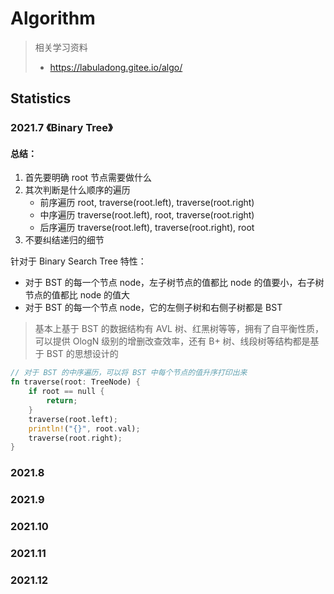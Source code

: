 # Algorithm

> 相关学习资料
> * https://labuladong.gitee.io/algo/

## Statistics

### 2021.7 《Binary Tree》
#### 总结：

1. 首先要明确 root 节点需要做什么
2. 其次判断是什么顺序的遍历
    * 前序遍历 root, traverse(root.left), traverse(root.right)
    * 中序遍历 traverse(root.left), root, traverse(root.right)
    * 后序遍历 traverse(root.left), traverse(root.right), root
3. 不要纠结递归的细节

针对于 Binary Search Tree 特性：

* 对于 BST 的每一个节点 node，左子树节点的值都比 node 的值要小，右子树节点的值都比 node 的值大
* 对于 BST 的每一个节点 node，它的左侧子树和右侧子树都是 BST

> 基本上基于 BST 的数据结构有 AVL 树、红黑树等等，拥有了自平衡性质，可以提供 OlogN 级别的增删改查效率，还有 B+ 树、线段树等结构都是基于 BST 的思想设计的

```rust
// 对于 BST 的中序遍历，可以将 BST 中每个节点的值升序打印出来
fn traverse(root: TreeNode) {
    if root == null {
        return;
    }
    traverse(root.left);
    println!("{}", root.val);
    traverse(root.right);
}
```

### 2021.8

>

### 2021.9

>

### 2021.10

>

### 2021.11

>

### 2021.12

>